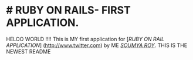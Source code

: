 # # RUBY ON RAILS- FIRST APPLICATION.
HELOO WORLD !!!!
This is MY first application for [*RUBY ON RAIL APPLICATION*] (http://www.twitter.com) by ME [*SOUMYA ROY*](http://www.twitter.com).
THIS IS THE NEWEST README